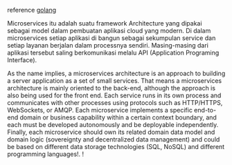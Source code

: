 reference [golang](https://github.com/raycad/go-microservices/tree/master/src/movie-microservice) 

Microservices itu adalah suatu framework Architecture yang dipakai sebagai model dalam pembuatan aplikasi cloud yang modern. Di dalam microservices setiap aplikasi di bangun sebagai sekumpulan service dan setiap layanan berjalan dalam processnya sendiri. Masing-masing dari aplikasi tersebut saling berkomunikasi melalu API (Application Programing Interface).

As the name implies, a microservices architecture is an approach to building a server application as a set of small services. That means a microservices architecture is mainly oriented to the back-end, although the approach is also being used for the front end. Each service runs in its own process and communicates with other processes using protocols such as HTTP/HTTPS, WebSockets, or AMQP. Each microservice implements a specific end-to-end domain or business capability within a certain context boundary, and each must be developed autonomously and be deployable independently. Finally, each microservice should own its related domain data model and domain logic (sovereignty and decentralized data management) and could be based on different data storage technologies (SQL, NoSQL) and different programming languages!.
!
